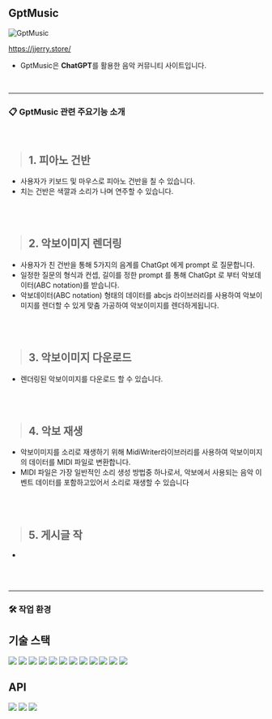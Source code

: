 
## GptMusic


![GptMusic](https://github.com/parkjonghwan22/project3/assets/118948122/9bdd5a0a-e14c-4637-b8a5-ad4e2363f9ba)

https://jjerry.store/


- GptMusic은 **ChatGPT**를 활용한 음악 커뮤니티 사이트입니다.
  
<br>

---

### 📋 GptMusic 관련 주요기능 소개

<br>

> ## 1. 피아노 건반

- 사용자가 키보드 및 마우스로 피아노 건반을 칠 수 있습니다. 
- 치는 건반은 색깔과 소리가 나며 연주할 수 있습니다.

<br> <br>

> ## 2. 악보이미지 렌더링

- 사용자가 친 건반을 통해 5가지의 음계를 ChatGpt 에게 prompt 로 질문합니다.
- 일정한 질문의 형식과 컨셉, 길이를 정한 prompt 를 통해 ChatGpt 로 부터 악보데이터(ABC notation)를 받습니다.
- 악보데이터(ABC notation) 형태의 데이터를 abcjs 라이브러리를 사용하여 악보이미지를 렌더할 수 있게 맞춤 가공하여 악보이미지를 렌더하게됩니다.

<br><br>

> ## 3. 악보이미지 다운로드

- 렌더링된 악보이미지를 다운로드 할 수 있습니다.
  
<br><br>

> ## 4. 악보 재생

- 악보이미지를 소리로 재생하기 위해 MidiWriter라이브러리를 사용하여 악보이미지의 데이터를 MIDI 파일로 변환합니다.
- MIDI 파일은 가장 일반적인 소리 생성 방법중 하나로서, 악보에서 사용되는 음악 이벤트 데이터를 포함하고있어서 소리로 재생할 수 있습니다

<br><br>

> ## 5. 게시글 작


- 

<br><br>

--- 

### 🛠️ 작업 환경

## 기술 스택

<img src="https://img.shields.io/badge/nextjs-000?style=for-the-badge&logo=nextdotjs&logoColor=white"> <img src="https://img.shields.io/badge/nestjs-E0234E?style=for-the-badge&logo=nestjs&logoColor=white"> <img src="https://img.shields.io/badge/typescript-3178C6?style=for-the-badge&logo=typescript&logoColor=white"> <img src="https://img.shields.io/badge/solidity-363636?style=for-the-badge&logo=solidity&logoColor=white"> <img src="https://img.shields.io/badge/tailwindcss-06B6D4?style=for-the-badge&logo=tailwindcss&logoColor=white"> <img src="https://img.shields.io/badge/reactquery-FF4154?style=for-the-badge&logo=reactquery&logoColor=white"> <img src="https://img.shields.io/badge/amplify-FF9900?style=for-the-badge&logo=awsamplify&logoColor=white"> <img src="https://img.shields.io/badge/heroku-430098?style=for-the-badge&logo=heroku&logoColor=white"> <img src="https://img.shields.io/badge/mongodb-47A248?style=for-the-badge&logo=mongodb&logoColor=white"> <img src="https://img.shields.io/badge/mongoose-880000?style=for-the-badge&logo=mongoose&logoColor=white">  <img src="https://img.shields.io/badge/ipfs-65C2CB?style=for-the-badge&logo=ipfs&logoColor=white"> <img src="https://img.shields.io/badge/swagger-85EA2D?style=for-the-badge&logo=swagger&logoColor=black"> 


## API
 <img src="https://img.shields.io/badge/eden_ai-412991?style=for-the-badge&logo=openai&logoColor=white"> <img src="https://img.shields.io/badge/coingecko_api-00874D?style=for-the-badge&logo=&logoColor=white"> <img src="https://img.shields.io/badge/pinata_api-E4405F?style=for-the-badge&logo=&logoColor=white">
